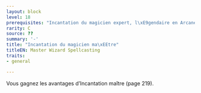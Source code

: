 ```yaml
---
layout: block
level: 18
prerequisites: "Incantation du magicien expert, l\xE9gendaire en Arcanes"
rarity: C
source: ??
summary: '-'
title: "Incantation du magicien ma\xEEtre"
titleEN: Master Wizard Spellcasting
traits:
- general

---
```


<p>Vous gagnez les avantages d’Incantation maître (page 219).</p>